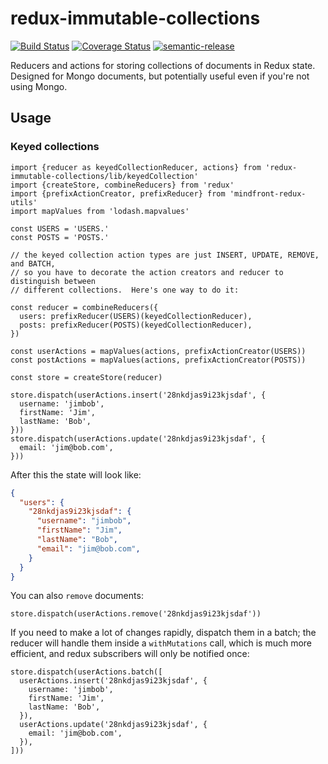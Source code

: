 # redux-immutable-collections

[![Build Status](https://travis-ci.org/jedwards1211/redux-immutable-collections.svg?branch=master)](https://travis-ci.org/jedwards1211/redux-immutable-collections)
[![Coverage Status](https://coveralls.io/repos/github/jedwards1211/redux-immutable-collections/badge.svg?branch=master)](https://coveralls.io/github/jedwards1211/redux-immutable-collections?branch=master)
[![semantic-release](https://img.shields.io/badge/%20%20%F0%9F%93%A6%F0%9F%9A%80-semantic--release-e10079.svg)](https://github.com/semantic-release/semantic-release)

Reducers and actions for storing collections of documents in Redux state.  Designed for Mongo documents, but potentially
useful even if you're not using Mongo.

## Usage

### Keyed collections

```es6
import {reducer as keyedCollectionReducer, actions} from 'redux-immutable-collections/lib/keyedCollection'
import {createStore, combineReducers} from 'redux'
import {prefixActionCreator, prefixReducer} from 'mindfront-redux-utils'
import mapValues from 'lodash.mapvalues'

const USERS = 'USERS.'
const POSTS = 'POSTS.'

// the keyed collection action types are just INSERT, UPDATE, REMOVE, and BATCH,
// so you have to decorate the action creators and reducer to distinguish between
// different collections.  Here's one way to do it:

const reducer = combineReducers({
  users: prefixReducer(USERS)(keyedCollectionReducer),
  posts: prefixReducer(POSTS)(keyedCollectionReducer),
})

const userActions = mapValues(actions, prefixActionCreator(USERS))
const postActions = mapValues(actions, prefixActionCreator(POSTS))

const store = createStore(reducer)

store.dispatch(userActions.insert('28nkdjas9i23kjsdaf', {
  username: 'jimbob',
  firstName: 'Jim',
  lastName: 'Bob',
}))
store.dispatch(userActions.update('28nkdjas9i23kjsdaf', {
  email: 'jim@bob.com',
}))
```

After this the state will look like:
```json
{
  "users": {
    "28nkdjas9i23kjsdaf": {
      "username": "jimbob",
      "firstName": "Jim",
      "lastName": "Bob",
      "email": "jim@bob.com",
    }
  }
}
```

You can also `remove` documents:
```es6
store.dispatch(userActions.remove('28nkdjas9i23kjsdaf'))
```

If you need to make a lot of changes rapidly, dispatch them in a batch; the reducer will handle them inside a
`withMutations` call, which is much more efficient, and redux subscribers will only be notified once:
```es6
store.dispatch(userActions.batch([
  userActions.insert('28nkdjas9i23kjsdaf', {
    username: 'jimbob',
    firstName: 'Jim',
    lastName: 'Bob',
  }),
  userActions.update('28nkdjas9i23kjsdaf', {
    email: 'jim@bob.com',
  }),
]))
```

